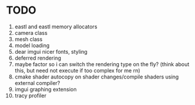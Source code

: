 # TODO

1. eastl and eastl memory allocators
2. camera class
3. mesh class
4. model loading
5. dear imgui nicer fonts, styling
6. deferred rendering
7. maybe factor so i can switch the rendering type on the fly? (think about this, but need not execute if too complex for me rn)
8. cmake shader autocopy on shader changes/compile shaders using external compiler?
9. imgui graphing extension
10. tracy profiler
